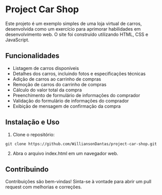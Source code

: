 # Project Car Shop

Este projeto é um exemplo simples de uma loja virtual de carros, desenvolvida como um exercício para aprimorar habilidades em desenvolvimento web. O site foi construído utilizando HTML, CSS e JavaScript.

## Funcionalidades

- Listagem de carros disponíveis
- Detalhes dos carros, incluindo fotos e especificações técnicas
- Adição de carros ao carrinho de compras
- Remoção de carros do carrinho de compras
- Cálculo do valor total da compra
- Preenchimento de formulário de informações do comprador
- Validação do formulário de informações do comprador
- Exibição de mensagem de confirmação da compra

## Instalação e Uso

1. Clone o repositório:

```
git clone https://github.com/WilliansonDantas/project-car-shop.git
```

2. Abra o arquivo index.html em um navegador web.

## Contribuindo

Contribuições são bem-vindas! Sinta-se à vontade para abrir um pull request com melhorias e correções.
